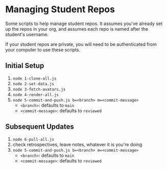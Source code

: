 # Managing Student Repos

Some scripts to help manage student repos. It assumes you've already set up the repos in your org, and assumes each repo is named after the student's username.

If your student repos are private, you will need to be authenticated from your computer to use these scripts.

## Initial Setup

1. `node 1-clone-all.js`
2. `node 2-set-data.js`
3. `node 3-fetch-avatars.js`
4. `node 4-render-all.js`
5. `node 5-commit-and-push.js b=<branch> m=<commit-message>`
   - `<branch>`: defaults to `main`
   - `<commit-message>`: defaults to `reviewed`

## Subsequent Updates

1. `node 6-pull-all.js`
2. check retrospectives, leave notes, whatever it is you're doing
3. `node 5-commit-and-push.js b=<branch> m=<commit-message>`
   - `<branch>`: defaults to `main`
   - `<commit-message>`: defaults to `reviewed`
